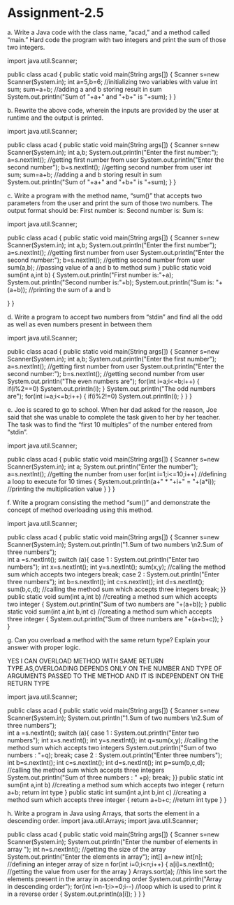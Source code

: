 # Assignment-2.5
a. Write a Java code with the class name, “acad,” and a method called “main.” Hard code the program with two integers and print the sum of those two integers.

import java.util.Scanner;


public class acad {
public static void main(String args[])
{
	Scanner s=new Scanner(System.in);
	int a=5,b=6; //initializing two variables with value
	int sum;
	sum=a+b;  //adding a and b storing result in sum
	System.out.println("Sum of "+a+" and "+b+" is "+sum);
}
}

b. Rewrite the above code, wherein the inputs are provided by the user at runtime and the output is printed.

import java.util.Scanner;


public class acad {
public static void main(String args[])
{
	Scanner s=new Scanner(System.in);
	int a,b;
	System.out.println("Enter the first number:");
	a=s.nextInt();  //getting first number from user
	System.out.println("Enter the second number");
	b=s.nextInt();   //getting second number from user
	int sum;
	sum=a+b;  //adding a and b storing result in sum
	System.out.println("Sum of "+a+" and "+b+" is "+sum);
}
}

c. Write a program with the method name, “sum()” that accepts two parameters from the user and print the sum of those two numbers. The output format should be:
First number is:
Second number is:
Sum is:


import java.util.Scanner;


public class acad {
public static void main(String args[])
{
	Scanner s=new Scanner(System.in);
	int a,b;
	System.out.println("Enter the first number");
	a=s.nextInt();  //getting first number from user
	System.out.println("Enter the second number:");
	b=s.nextInt();   //getting second number from user
	sum(a,b); //passing value of a and b to method sum
}
public static void sum(int a,int b)
{
	System.out.println("First number is:"+a);
	System.out.println("Second number is:"+b);
	System.out.println("Sum is: "+(a+b));  //printing the sum of a and b
	
}
}

	
d. Write a program to accept two numbers from “stdin” and find all the odd as well as even numbers present in between them

import java.util.Scanner;


public class acad {
public static void main(String args[])
{
	Scanner s=new Scanner(System.in);
	int a,b;
	System.out.println("Enter the first number");
	a=s.nextInt();  //getting first number from user
	System.out.println("Enter the second number:");
	b=s.nextInt();   //getting second number from user
	System.out.println("The even numbers are");
	for(int i=a;i<=b;i++)
	{
	    if(i%2==0)
	    	System.out.println(i);
	}
	System.out.println("The odd numbers are");
	for(int i=a;i<=b;i++)
	{
		if(i%2!=0)
			System.out.println(i);
	}
}
}

e. Joe is scared to go to school. When her dad asked for the reason, Joe said that she was unable to complete the task given to her by her teacher. The task was to find the “first 10 multiples” of the number entered from “stdin”. 

import java.util.Scanner;


public class acad {
public static void main(String args[])
{
	Scanner s=new Scanner(System.in);
	int a;
	System.out.println("Enter the number");
	a=s.nextInt();   //getting the number from user
	for(int i=1;i<=10;i++) //defining a loop to execute for 10 times
	{
		System.out.println(a+" * "+i+" = "+(a*i)); //printing the multiplication value
	}
}
}

	
f. Write a program consisting the method “sum()” and demonstrate the concept of method overloading using this method.



import java.util.Scanner;


public class acad {
public static void main(String args[])
{
	Scanner s=new Scanner(System.in);
System.out.println("1.Sum of two numbers \n2.Sum of three numbers");  
int a =s.nextInt();
switch (a){
case 1 : System.out.println("Enter two numbers");
int x=s.nextInt();
int y=s.nextInt();
sum(x,y);  //calling the method sum which accepts two integers
break;
case 2 : System.out.println("Enter three numbers");
int b=s.nextInt();
int c=s.nextInt();
int d=s.nextInt();
sum(b,c,d);  //calling the method sum which accepts three integers
break;
}}
public static void sum(int a,int b)  //creating a method sum which accepts two integer
{
	System.out.println("Sum of two numbers are "+(a+b));
}
public static void sum(int a,int b,int c) //creating a method sum which accepts three integer
{
	System.out.println("Sum of three numbers are "+(a+b+c));
}
}

g. Can you overload a method with the same return type? Explain your answer with proper logic.

YES I CAN OVERLOAD METHOD WITH SAME RETURN TYPE.AS,OVERLOADING DEPENDS ONLY ON THE NUMBER AND TYPE OF ARGUMENTS PASSED TO THE METHOD AND IT IS INDEPENDENT ON  THE RETURN TYPE

import java.util.Scanner;


public class acad {
public static void main(String args[])
{
	Scanner s=new Scanner(System.in);
System.out.println("1.Sum of two numbers \n2.Sum of three numbers");  
int a =s.nextInt();
switch (a){
case 1 : System.out.println("Enter two numbers");
int x=s.nextInt();
int y=s.nextInt();
int q=sum(x,y);  //calling the method sum which accepts two integers
System.out.println("Sum of two numbers : "+q);
break;
case 2 : System.out.println("Enter three numbers");
int b=s.nextInt();
int c=s.nextInt();
int d=s.nextInt();
int p=sum(b,c,d);  //calling the method sum which accepts three integers
System.out.println("Sum of three numbers : " +p);
break;
}}
public static int sum(int a,int b)  //creating a method sum which accepts two integer
{
	return a+b; return int type
}
public static int sum(int a,int b,int c) //creating a method sum which accepts three integer 
{
	return a+b+c; //return int type
}
}

	
h. Write a program in Java using Arrays, that sorts the element in a descending order.
import java.util.Arrays;
import java.util.Scanner;


public class acad {
public static void main(String args[])
{
	Scanner s=new Scanner(System.in);
System.out.println("Enter the number of elements in array ");
int n=s.nextInt(); //getting the size of the array
System.out.println("Enter the elements in array");
int[] a=new int[n];  //defining an integer array of size n
for(int i=0;i<n;i++)
{
 	a[i]=s.nextInt();   //getting the value from user for the array
}
Arrays.sort(a);  //this line sort the elements present in the array in ascending order
System.out.println("Array in descending order");
for(int i=n-1;i>=0;i--)     //loop which is used to print it in a reverse order
{
	System.out.println(a[i]);
}
}
}

	


